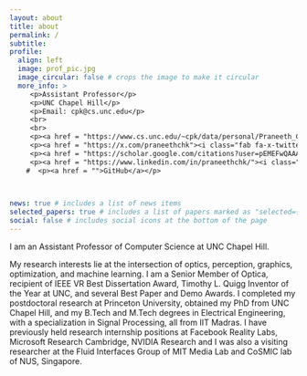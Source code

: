 ```yaml
---
layout: about
title: about
permalink: /
subtitle:
profile:
  align: left
  image: prof_pic.jpg
  image_circular: false # crops the image to make it circular
  more_info: >
     <p>Assistant Professor</p>  
     <p>UNC Chapel Hill</p>
     <p>Email: cpk@cs.unc.edu</p>  
     <br>
     <br> 
     <p><a href = "https://www.cs.unc.edu/~cpk/data/personal/Praneeth_CV.pdf">CV</a>|</p>  
     <p><a href = "https://x.com/praneethchk"><i class="fab fa-x-twitter"></i></a>,</p>  
     <p><a href = "https://scholar.google.com/citations?user=pEMEFwQAAAAJ&hl=en&oi=ao"><i class="fas fa-graduation-cap"></i> </a>,</p>  
     <p><a href = "https://www.linkedin.com/in/praneethchk/"><i class="fab fa-linkedin"></i></a></p>  
    #  <p><a href = "">GitHub</a></p>
    


news: true # includes a list of news items
selected_papers: true # includes a list of papers marked as "selected={true}"
social: false # includes social icons at the bottom of the page
---
```


<!-- Write your biography here. Tell the world about yourself. Link to your favorite [subreddit](http://reddit.com). You can put a picture in, too. The code is already in, just name your picture `prof_pic.jpg` and put it in the `img/` folder.

Put your address / P.O. box / other info right below your picture. You can also disable any of these elements by editing `profile` property of the YAML header of your `_pages/about.md`. Edit `_bibliography/papers.bib` and Jekyll will render your [publications page](/al-folio/publications/) automatically.

Link to your social media connections, too. This theme is set up to use [Font Awesome icons](https://fontawesome.com/) and [Academicons](https://jpswalsh.github.io/academicons/), like the ones below. Add your Facebook, Twitter, LinkedIn, Google Scholar, or just disable all of them. -->

I am an Assistant Professor of Computer Science at UNC Chapel Hill.   

My research interests lie at the intersection of optics, perception, graphics, optimization, and machine learning. I am a Senior Member of Optica, recipient of IEEE VR Best Dissertation Award, Timothy L. Quigg Inventor of the Year at UNC, and several Best Paper and Demo Awards. I completed my postdoctoral research at Princeton University, obtained my PhD from UNC Chapel Hill, and my B.Tech and M.Tech degrees in Electrical Engineering, with a specialization in Signal Processing, all from IIT Madras. I have previously held research internship positions at Facebook Reality Labs, Microsoft Research Cambridge, NVIDIA Research and I was also a visiting researcher at the Fluid Interfaces Group of MIT Media Lab and CoSMIC lab of NUS, Singapore. 
